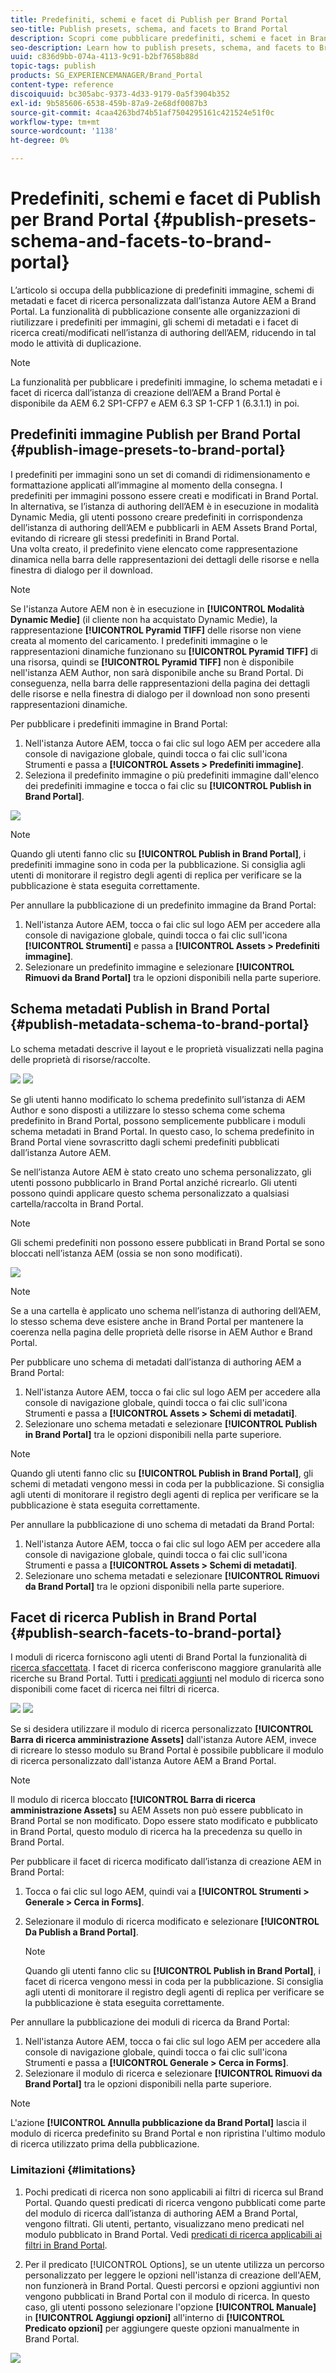 ```yaml
---
title: Predefiniti, schemi e facet di Publish per Brand Portal
seo-title: Publish presets, schema, and facets to Brand Portal
description: Scopri come pubblicare predefiniti, schemi e facet in Brand Portal.
seo-description: Learn how to publish presets, schema, and facets to Brand Portal.
uuid: c836d9bb-074a-4113-9c91-b2bf7658b88d
topic-tags: publish
products: SG_EXPERIENCEMANAGER/Brand_Portal
content-type: reference
discoiquuid: bc305abc-9373-4d33-9179-0a5f3904b352
exl-id: 9b585606-6538-459b-87a9-2e68df0087b3
source-git-commit: 4caa4263bd74b51af7504295161c421524e51f0c
workflow-type: tm+mt
source-wordcount: '1138'
ht-degree: 0%

---
```


# Predefiniti, schemi e facet di Publish per Brand Portal {#publish-presets-schema-and-facets-to-brand-portal}

L’articolo si occupa della pubblicazione di predefiniti immagine, schemi di metadati e facet di ricerca personalizzata dall’istanza Autore AEM a Brand Portal. La funzionalità di pubblicazione consente alle organizzazioni di riutilizzare i predefiniti per immagini, gli schemi di metadati e i facet di ricerca creati/modificati nell’istanza di authoring dell’AEM, riducendo in tal modo le attività di duplicazione.

>[!NOTE]
>
>La funzionalità per pubblicare i predefiniti immagine, lo schema metadati e i facet di ricerca dall’istanza di creazione dell’AEM a Brand Portal è disponibile da AEM 6.2 SP1-CFP7 e AEM 6.3 SP 1-CFP 1 (6.3.1.1) in poi.

## Predefiniti immagine Publish per Brand Portal {#publish-image-presets-to-brand-portal}

I predefiniti per immagini sono un set di comandi di ridimensionamento e formattazione applicati all’immagine al momento della consegna. I predefiniti per immagini possono essere creati e modificati in Brand Portal. In alternativa, se l’istanza di authoring dell’AEM è in esecuzione in modalità Dynamic Media, gli utenti possono creare predefiniti in corrispondenza dell’istanza di authoring dell’AEM e pubblicarli in AEM Assets Brand Portal, evitando di ricreare gli stessi predefiniti in Brand Portal.\
Una volta creato, il predefinito viene elencato come rappresentazione dinamica nella barra delle rappresentazioni dei dettagli delle risorse e nella finestra di dialogo per il download.

>[!NOTE]
>
>Se l&#39;istanza Autore AEM non è in esecuzione in **[!UICONTROL Modalità Dynamic Medie]** (il cliente non ha acquistato Dynamic Medie), la rappresentazione **[!UICONTROL Pyramid TIFF]** delle risorse non viene creata al momento del caricamento. I predefiniti immagine o le rappresentazioni dinamiche funzionano su **[!UICONTROL Pyramid TIFF]** di una risorsa, quindi se **[!UICONTROL Pyramid TIFF]** non è disponibile nell&#39;istanza AEM Author, non sarà disponibile anche su Brand Portal. Di conseguenza, nella barra delle rappresentazioni della pagina dei dettagli delle risorse e nella finestra di dialogo per il download non sono presenti rappresentazioni dinamiche.

Per pubblicare i predefiniti immagine in Brand Portal:

1. Nell&#39;istanza Autore AEM, tocca o fai clic sul logo AEM per accedere alla console di navigazione globale, quindi tocca o fai clic sull&#39;icona Strumenti e passa a **[!UICONTROL Assets > Predefiniti immagine]**.
1. Seleziona il predefinito immagine o più predefiniti immagine dall&#39;elenco dei predefiniti immagine e tocca o fai clic su **[!UICONTROL Publish in Brand Portal]**.

![](assets/publishpreset.png)

>[!NOTE]
>
>Quando gli utenti fanno clic su **[!UICONTROL Publish in Brand Portal]**, i predefiniti immagine sono in coda per la pubblicazione. Si consiglia agli utenti di monitorare il registro degli agenti di replica per verificare se la pubblicazione è stata eseguita correttamente.

Per annullare la pubblicazione di un predefinito immagine da Brand Portal:

1. Nell&#39;istanza Autore AEM, tocca o fai clic sul logo AEM per accedere alla console di navigazione globale, quindi tocca o fai clic sull&#39;icona **[!UICONTROL Strumenti]** e passa a **[!UICONTROL Assets > Predefiniti immagine]**.
1. Selezionare un predefinito immagine e selezionare **[!UICONTROL Rimuovi da Brand Portal]** tra le opzioni disponibili nella parte superiore.

## Schema metadati Publish in Brand Portal  {#publish-metadata-schema-to-brand-portal}

Lo schema metadati descrive il layout e le proprietà visualizzati nella pagina delle proprietà di risorse/raccolte.

![](assets/metadata-schema-editor.png) ![](assets/asset-properties-1.png)

Se gli utenti hanno modificato lo schema predefinito sull’istanza di AEM Author e sono disposti a utilizzare lo stesso schema come schema predefinito in Brand Portal, possono semplicemente pubblicare i moduli schema metadati in Brand Portal. In questo caso, lo schema predefinito in Brand Portal viene sovrascritto dagli schemi predefiniti pubblicati dall’istanza Autore AEM.

Se nell’istanza Autore AEM è stato creato uno schema personalizzato, gli utenti possono pubblicarlo in Brand Portal anziché ricrearlo. Gli utenti possono quindi applicare questo schema personalizzato a qualsiasi cartella/raccolta in Brand Portal.

>[!NOTE]
>
>Gli schemi predefiniti non possono essere pubblicati in Brand Portal se sono bloccati nell’istanza AEM (ossia se non sono modificati).

![](assets/default-schema-form.png)

>[!NOTE]
>
>Se a una cartella è applicato uno schema nell’istanza di authoring dell’AEM, lo stesso schema deve esistere anche in Brand Portal per mantenere la coerenza nella pagina delle proprietà delle risorse in AEM Author e Brand Portal.

Per pubblicare uno schema di metadati dall’istanza di authoring AEM a Brand Portal:

1. Nell&#39;istanza Autore AEM, tocca o fai clic sul logo AEM per accedere alla console di navigazione globale, quindi tocca o fai clic sull&#39;icona Strumenti e passa a **[!UICONTROL Assets > Schemi di metadati]**.
1. Selezionare uno schema metadati e selezionare **[!UICONTROL Publish in Brand Portal]** tra le opzioni disponibili nella parte superiore.

>[!NOTE]
>
>Quando gli utenti fanno clic su **[!UICONTROL Publish in Brand Portal]**, gli schemi di metadati vengono messi in coda per la pubblicazione. Si consiglia agli utenti di monitorare il registro degli agenti di replica per verificare se la pubblicazione è stata eseguita correttamente.

Per annullare la pubblicazione di uno schema di metadati da Brand Portal:

1. Nell&#39;istanza Autore AEM, tocca o fai clic sul logo AEM per accedere alla console di navigazione globale, quindi tocca o fai clic sull&#39;icona Strumenti e passa a **[!UICONTROL Assets > Schemi di metadati]**.
1. Selezionare uno schema metadati e selezionare **[!UICONTROL Rimuovi da Brand Portal]** tra le opzioni disponibili nella parte superiore.

## Facet di ricerca Publish in Brand Portal {#publish-search-facets-to-brand-portal}

I moduli di ricerca forniscono agli utenti di Brand Portal la funzionalità di [ricerca sfaccettata](../using/brand-portal-search-facets.md). I facet di ricerca conferiscono maggiore granularità alle ricerche su Brand Portal. Tutti i [predicati aggiunti](https://experienceleague.adobe.com/docs/experience-manager-65/assets/administer/search-facets.html) nel modulo di ricerca sono disponibili come facet di ricerca nei filtri di ricerca.

![](assets/property-predicate-removed.png)
![](assets/search-form.png)

Se si desidera utilizzare il modulo di ricerca personalizzato **[!UICONTROL Barra di ricerca amministrazione Assets]** dall&#39;istanza Autore AEM, invece di ricreare lo stesso modulo su Brand Portal è possibile pubblicare il modulo di ricerca personalizzato dall&#39;istanza Autore AEM a Brand Portal.

>[!NOTE]
>
>Il modulo di ricerca bloccato **[!UICONTROL Barra di ricerca amministrazione Assets]** su AEM Assets non può essere pubblicato in Brand Portal se non modificato. Dopo essere stato modificato e pubblicato in Brand Portal, questo modulo di ricerca ha la precedenza su quello in Brand Portal.

Per pubblicare il facet di ricerca modificato dall’istanza di creazione AEM in Brand Portal:

1. Tocca o fai clic sul logo AEM, quindi vai a **[!UICONTROL Strumenti > Generale > Cerca in Forms]**.
1. Selezionare il modulo di ricerca modificato e selezionare **[!UICONTROL Da Publish a Brand Portal]**.

   >[!NOTE]
   >
   >Quando gli utenti fanno clic su **[!UICONTROL Publish in Brand Portal]**, i facet di ricerca vengono messi in coda per la pubblicazione. Si consiglia agli utenti di monitorare il registro degli agenti di replica per verificare se la pubblicazione è stata eseguita correttamente.

Per annullare la pubblicazione dei moduli di ricerca da Brand Portal:

1. Nell&#39;istanza Autore AEM, tocca o fai clic sul logo AEM per accedere alla console di navigazione globale, quindi tocca o fai clic sull&#39;icona Strumenti e passa a **[!UICONTROL Generale > Cerca in Forms]**.
1. Selezionare il modulo di ricerca e selezionare **[!UICONTROL Rimuovi da Brand Portal]** tra le opzioni disponibili nella parte superiore.

>[!NOTE]
>
>L&#39;azione **[!UICONTROL Annulla pubblicazione da Brand Portal]** lascia il modulo di ricerca predefinito su Brand Portal e non ripristina l&#39;ultimo modulo di ricerca utilizzato prima della pubblicazione.

### Limitazioni {#limitations}

1. Pochi predicati di ricerca non sono applicabili ai filtri di ricerca sul Brand Portal. Quando questi predicati di ricerca vengono pubblicati come parte del modulo di ricerca dall’istanza di authoring AEM a Brand Portal, vengono filtrati. Gli utenti, pertanto, visualizzano meno predicati nel modulo pubblicato in Brand Portal. Vedi [predicati di ricerca applicabili ai filtri in Brand Portal](../using/brand-portal-search-facets.md#list-of-search-predicates).

1. Per il predicato [!UICONTROL Options], se un utente utilizza un percorso personalizzato per leggere le opzioni nell&#39;istanza di creazione dell&#39;AEM, non funzionerà in Brand Portal. Questi percorsi e opzioni aggiuntivi non vengono pubblicati in Brand Portal con il modulo di ricerca. In questo caso, gli utenti possono selezionare l&#39;opzione **[!UICONTROL Manuale]** in **[!UICONTROL Aggiungi opzioni]** all&#39;interno di **[!UICONTROL Predicato opzioni]** per aggiungere queste opzioni manualmente in Brand Portal.

![](assets/options-predicate-manual.png)
